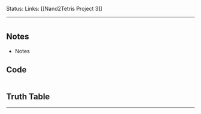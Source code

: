 Status:
Links: [[Nand2Tetris Project 3]]
___
#  
## Notes
- Notes

## Code
```

```
## Truth Table

___